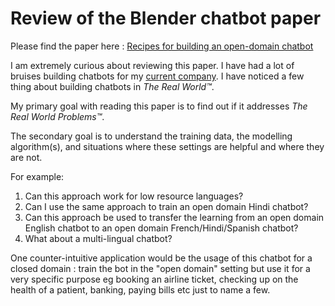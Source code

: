 # Review of the Blender chatbot paper

Please find the paper here : [Recipes for building an open-domain chatbot](https://arxiv.org/pdf/2004.13637.pdf)

I am extremely curious about reviewing this paper. I have had a lot of bruises building chatbots for my [current company](https://www.gopaysense.com/). I have noticed a few thing about building chatbots in _The Real World&trade;_. 

My primary goal with reading this paper is to find out if it addresses _The Real World Problems&trade;_. 

The secondary goal is to understand the training data, the modelling algorithm(s), and situations where these settings are helpful and where they are not.

For example: 
1. Can this approach work for low resource languages? 
1. Can I use the same approach to train an open domain Hindi chatbot? 
1. Can this approach be used to transfer the learning from an open domain English chatbot to an open domain French/Hindi/Spanish chatbot?
1. What about a multi-lingual chatbot? 


One counter-intuitive application would be the usage of this chatbot for a closed domain : train the bot in the "open domain" setting but use it for a very specific purpose eg booking an airline ticket, checking up on the health of a patient, banking, paying bills etc just to name a few.


